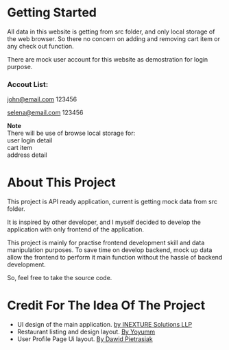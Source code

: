 # Getting Started

All data in this website is getting from src folder, and only local storage of the web browser. So there no concern on adding and removing cart item or any check out function.

There are mock user account for this website as demostration for login purpose.

### Accout List:
john@email.com
123456

selena@email.com
123456

**Note**
<br/>There will be use of browse local storage for:
<br/>user login detail
<br/>cart item
<br/>address detail

# About This Project

This project is API ready application, current is getting mock data from src folder. 

It is inspired by other developer, and I myself decided to develop the application with only frontend of the application. 

This project is mainly for practise frontend development skill and data manipulation purposes. To save time on develop backend, mock up data allow the frontend to perform it main function without the hassle of backend development.

So, feel free to take the source code.

# Credit For The Idea Of The Project

- UI design of the main application. <a href='https://www.uplabs.com/posts/food-delivery-landing-page-61201be6-071f-440b-9572-48f19706262d#'>by INEXTURE Solutions LLP</a>
- Restaurant listing and design layout. <a href='https://demo.yoyumm.com/restaurant/menu/the-stone-house/31'>By Yoyumm</a>
- User Profile Page Ui layout. <a href='https://dribbble.com/shots/13947179-Appreciation-Platform-Sign-Up'>By Dawid Pietrasiak</a>


